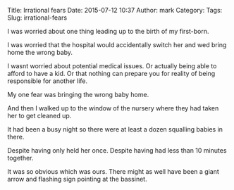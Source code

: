 Title: Irrational fears
Date: 2015-07-12 10:37
Author: mark
Category: 
Tags: 
Slug: irrational-fears

I was worried about one thing leading up to the birth of my first-born.

I was worried that the hospital would accidentally switch her and wed bring home the wrong baby.

I wasnt worried about potential medical issues. Or actually being able to afford to have a kid. Or that nothing can prepare you for reality of being responsible for another life.

My one fear was bringing the wrong baby home.

And then I walked up to the window of the nursery where they had taken her to get cleaned up.

It had been a busy night so there were at least a dozen squalling babies in there.

Despite having only held her once. Despite having had less than 10 minutes together.

It was so obvious which was ours. There might as well have been a giant arrow and flashing sign pointing at the bassinet.

